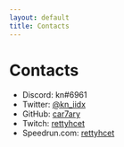 ```yaml
---
layout: default
title: Contacts
---
```


# Contacts

- Discord: kn#6961
- Twitter: [@kn_iidx](https://twitter.com/kn_iidx)
- GitHub: [car7ary](https://github.com/car7ary)
- Twitch: [rettyhcet](https://twitch.tv/rettyhcet)
- Speedrun.com: [rettyhcet](https://speedrun.com/rettyhcet)
